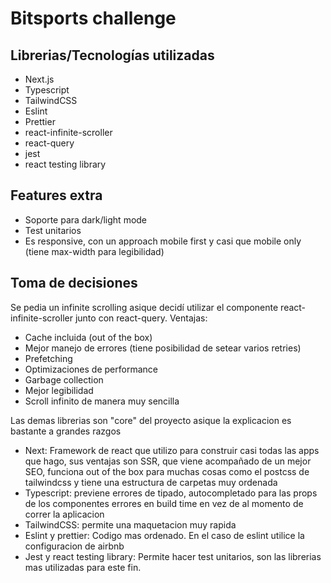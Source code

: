 # Bitsports challenge

## Librerias/Tecnologías utilizadas

- Next.js
- Typescript
- TailwindCSS
- Eslint
- Prettier
- react-infinite-scroller
- react-query
- jest
- react testing library

## Features extra

- Soporte para dark/light mode
- Test unitarios
- Es responsive, con un approach mobile first y casi que mobile only (tiene max-width para legibilidad)

## Toma de decisiones

Se pedia un infinite scrolling asique decidí utilizar el componente react-infinite-scroller junto con react-query.
Ventajas:

- Cache incluida (out of the box)
- Mejor manejo de errores (tiene posibilidad de setear varios retries)
- Prefetching
- Optimizaciones de performance
- Garbage collection
- Mejor legibilidad
- Scroll infinito de manera muy sencilla

Las demas librerias son "core" del proyecto asique la explicacion es bastante a grandes razgos

- Next: Framework de react que utilizo para construir casi todas las apps que hago, sus ventajas son SSR, que viene acompañado de un mejor SEO, funciona out of the box para muchas cosas como el postcss de tailwindcss y tiene una estructura de carpetas muy ordenada
- Typescript: previene errores de tipado, autocompletado para las props de los componentes errores en build time en vez de al momento de correr la aplicacion
- TailwindCSS: permite una maquetacion muy rapida
- Eslint y prettier: Codigo mas ordenado. En el caso de eslint utilice la configuracion de airbnb
- Jest y react testing library: Permite hacer test unitarios, son las librerias mas utilizadas para este fin.
